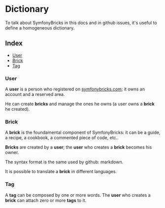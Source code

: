 # Dictionary

To talk about SymfonyBricks in this docs and in github issues, it's useful to define a homogeneous dictionary.

## Index
- [User](dictionary.md#user)
- [Brick](dictionary.md#brick)
- [Tag](dictionary.md#tag)

### User

A **user** is a person who registered on [symfonybricks.com](http://symfonybricks.com); it owns an account and a reserved area.

He can create **bricks** and manage the ones he owns (a user owns a **brick** he created).


### Brick

A **brick** is the foundamental component of SymfonyBricks: it can be a guide, a recipe, a cookbook, a commented piece of code, etc.. 

**Bricks** are created by a **user**; the **user** who creates a **brick** becomes his owner.

The syntax format is the same used by github: markdown.

It is possible to translate a **brick** in different languages.

### Tag

A **tag** can be composed by one or more words. The **user** who creates a **brick** can attach zero or more **tags** to it.